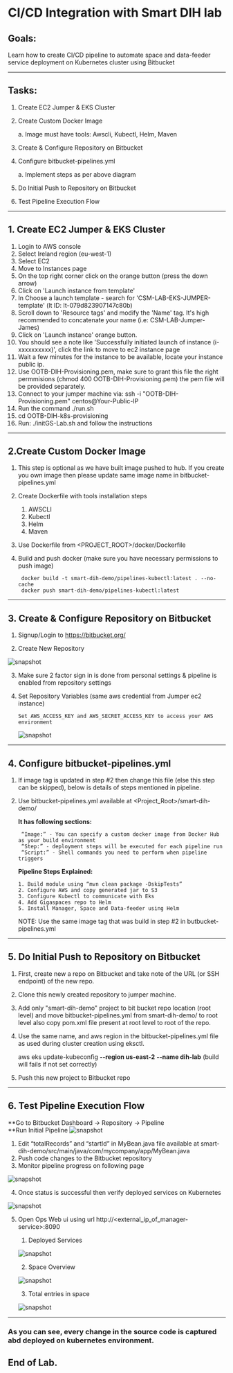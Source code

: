 # CI/CD Integration with Smart DIH lab

## Goals:

Learn how to create CI/CD pipeline to automate space and data-feeder service deployment on Kubernetes cluster using Bitbucket

----------------

## Tasks:

1. Create EC2 Jumper & EKS Cluster
2. Create Custom Docker Image

   a. Image must have tools: Awscli, Kubectl, Helm, Maven

3. Create & Configure Repository on Bitbucket

4. Configure bitbucket-pipelines.yml

   a. Implement steps as per above diagram

5. Do Initial Push to Repository on Bitbucket

6. Test Pipeline Execution Flow


----------------

## 1. Create EC2 Jumper & EKS Cluster

1. Login to AWS console
2. Select Ireland region (eu-west-1)
3. Select EC2
4. Move to Instances page
5. On the top right corner click on the orange button (press the down arrow)
6. Click on 'Launch instance from template'
7. In Choose a launch template - search for 'CSM-LAB-EKS-JUMPER-template' (lt ID: lt-079d823907147c80b)
8. Scroll down to 'Resource tags' and modify the 'Name' tag. It's high recommended to concatenate your name (i.e: CSM-LAB-Jumper-James)
9. Click on 'Launch instance' orange button.
10. You should see a note like 'Successfully initiated launch of instance (i-xxxxxxxxxx)', click the link to move to ec2 instance page
11. Wait a few minutes for the instance to be available, locate your instance public ip.
12. Use OOTB-DIH-Provisioning.pem, make sure to grant this file the right permmisions (chmod 400 OOTB-DIH-Provisioning.pem) the pem file will be provided separately.
13. Connect to your jumper machine via: ssh -i "OOTB-DIH-Provisioning.pem" centos@Your-Public-IP
14. Run the command ./run.sh
15. cd OOTB-DIH-k8s-provisioning
16. Run: ./initGS-Lab.sh and follow the instructions

--------------

## 2.Create Custom Docker Image

1. This step is optional as we have built image pushed to hub. If you create you own image then please update same image name in bitbucket-pipelines.yml

2. Create Dockerfile with tools installation steps

   1. AWSCLI
   2. Kubectl
   3. Helm
   4. Maven

3. Use Dockerfile from <PROJECT_ROOT>/docker/Dockerfile 

4. Build and push docker (make sure you have necessary permissions to push image)
   ```
    docker build -t smart-dih-demo/pipelines-kubectl:latest . --no-cache
    docker push smart-dih-demo/pipelines-kubectl:latest
   ```

----------
## 3. Create & Configure Repository on Bitbucket

1. Signup/Login to https://bitbucket.org/

2. Create New Repository

![snapshot](Pictures/Picture1.png)

3. Make sure 2 factor sign in is done from personal settings & pipeline is enabled from repository settings
    
3. Set Repository Variables (same aws credential from Jumper ec2 instance)
    
   ```
   Set AWS_ACCESS_KEY and AWS_SECRET_ACCESS_KEY to access your AWS environment
   ```
    ![snapshot](Pictures/Picture2.png)

--------------
## 4. Configure bitbucket-pipelines.yml

1. If image tag is updated in step #2 then change this file (else this step can be skipped), below is details of steps mentioned in pipeline. 

1. Use bitbucket-pipelines.yml available at <Project_Root>/smart-dih-demo/

   **It has following sections:**

   ```
    “Image:” - You can specify a custom docker image from Docker Hub as your build environment
    “Step:” - deployment steps will be executed for each pipeline run
    “Script:” - Shell commands you need to perform when pipeline triggers
   ```

   **Pipeline Steps Explained:**
    ```
    1. Build module using “mvn clean package -DskipTests”
    2. Configure AWS and copy generated jar to S3
    3. Configure Kubectl to communicate with Eks
    4. Add Gigaspaces repo to Helm
    5. Install Manager, Space and Data-feeder using Helm
    ```
   NOTE: Use the same image tag that was build in step #2 in butbucket-pipelines.yml  

-----------------
## 5. Do Initial Push to Repository on Bitbucket

1. First, create new a repo on Bitbucket and take note of the URL (or SSH endpoint) of the new repo.

2. Clone this newly created repository to jumper machine.

3. Add only "smart-dih-demo" project to bit bucket repo location (root level) and move bitbucket-pipelines.yml from smart-dih-demo/ to root level also copy pom.xml file present at root level to root of the repo. 

4. Use the same name, and aws region in the bitbucket-pipelines.yml file as used during cluster creation using eksctl.

    aws eks update-kubeconfig **--region us-east-2** **--name dih-lab** (build will fails if not set correctly)

5. Push this new project to Bitbucket repo

-------------
## 6. Test Pipeline Execution Flow

**Go to Bitbucket Dashboard -> Repository -> Pipeline <br/>
**Run Initial Pipeline
![snapshot](Pictures/Picture8.png)

1. Edit “totalRecords” and “startId” in MyBean.java file available at smart-dih-demo/src/main/java/com/mycompany/app/MyBean.java
2. Push code changes to the Bitbucket repository
3. Monitor pipeline progress on following page

![snapshot](Pictures/Picture3.png)

4. Once status is successful then verify deployed services on Kubernetes

![snapshot](Pictures/Picture4.png)

5. Open Ops Web ui using url http://<external_ip_of_manager-service>:8090

    1. Deployed Services

   ![snapshot](Pictures/Picture5.png)

    2. Space Overview

   ![snapshot](Pictures/Picture6.png)

    3. Total entries in space

   ![snapshot](Pictures/Picture7.png)

-------------

### As you can see, every change in the source code is captured abd deployed on kubernetes environment.

## End of Lab.